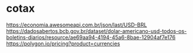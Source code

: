 # cotax

https://economia.awesomeapi.com.br/json/last/USD-BRL
https://dadosabertos.bcb.gov.br/dataset/dolar-americano-usd-todos-os-boletins-diarios/resource/ae69aa94-4194-45a6-8bae-12904af7e176
https://polygon.io/pricing?product=currencies
